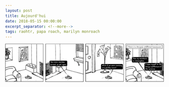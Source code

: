 ```yaml
---
layout: post
title: Aujourd'hui
date: 2018-05-15 00:00:00
excerpt_separator: <!--more-->
tags: raohtr, papa roach, marilyn monroach
---
```


![roach on a hot tin roomba](/assets/img/roahtr01_aujourdhui.png "one must imagine Sisyphus transformed")
